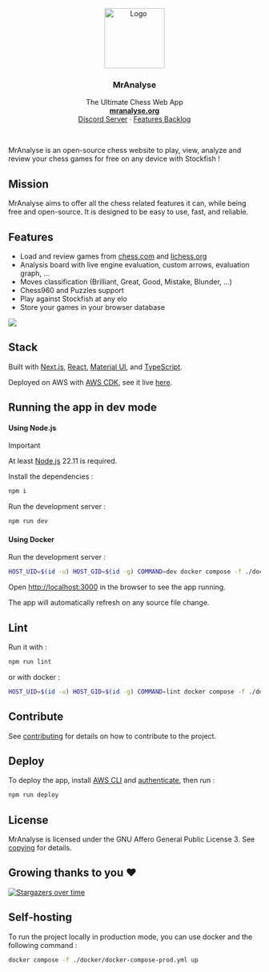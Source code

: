 <div align="center">
  <a href="https://github.com/GuillaumeSD/MrAnalyse">
    <img width="120" height="120" src="https://github.com/GuillaumeSD/MrAnalyse/blob/main/public/android-chrome-192x192.png" alt="Logo">
  </a>

<h3 align="center">MrAnalyse</h3>
  <p align="center">
    The Ultimate Chess Web App
    <br />
    <a href="https://mranalyse.org/" target="_blank" rel="noopener noreferrer"><strong>mranalyse.org</strong></a>
    <br />
    <a href="https://discord.com/invite/Yr99abAcUr" target="_blank" rel="noopener noreferrer">Discord Server</a>
    ·
    <a href="https://mranalyse.notion.site/4cf7823836724432b71aa8932ba7d5bb" target="_blank" rel="noopener noreferrer">Features Backlog</a>
  </p>
</div>
<br />

MrAnalyse is an open-source chess website to play, view, analyze and review your chess games for free on any device with Stockfish !

## Mission

MrAnalyse aims to offer all the chess related features it can, while being free and open-source. It is designed to be easy to use, fast, and reliable.

## Features

- Load and review games from [chess.com](https://chess.com) and [lichess.org](https://lichess.org)
- Analysis board with live engine evaluation, custom arrows, evaluation graph, ...
- Moves classification (Brilliant, Great, Good, Mistake, Blunder, ...)
- Chess960 and Puzzles support
- Play against Stockfish at any elo
- Store your games in your browser database

<img src="https://github.com/GuillaumeSD/MrAnalyse/blob/main/assets/showcase.png" />

## Stack

Built with [Next.js](https://nextjs.org/docs), [React](https://react.dev/learn/describing-the-ui), [Material UI](https://mui.com/material-ui/getting-started/overview/), and [TypeScript](https://www.typescriptlang.org/docs/handbook/typescript-from-scratch.html).

Deployed on AWS with [AWS CDK](https://docs.aws.amazon.com/cdk/v2/guide/home.html), see it live [here](https://mranalyse.org).

## Running the app in dev mode

#### Using Node.js

> [!IMPORTANT]  
> At least [Node.js](https://nodejs.org) 22.11 is required.

Install the dependencies :

```bash
npm i
```

Run the development server :

```bash
npm run dev
```

#### Using Docker

Run the development server :

```bash
HOST_UID=$(id -u) HOST_GID=$(id -g) COMMAND=dev docker compose -f ./docker/docker-compose-dev.yml up
```

Open [http://localhost:3000](http://localhost:3000) in the browser to see the app running.

The app will automatically refresh on any source file change.

## Lint

Run it with :

```bash
npm run lint
```

or with docker :

```bash
HOST_UID=$(id -u) HOST_GID=$(id -g) COMMAND=lint docker compose -f ./docker/docker-compose-dev.yml up
```

## Contribute

See [contributing](CONTRIBUTING.md) for details on how to contribute to the project.

## Deploy

To deploy the app, install [AWS CLI](https://docs.aws.amazon.com/cli/latest/userguide/getting-started-install.html) and [authenticate](https://docs.aws.amazon.com/cli/latest/userguide/getting-started-quickstart.html), then run :

```bash
npm run deploy
```

## License

MrAnalyse is licensed under the GNU Affero General Public License 3. See [copying](COPYING.md) for
details.

## Growing thanks to you ❤️

[![Stargazers over time](https://starchart.cc/GuillaumeSD/MrAnalyse.svg?variant=adaptive)](https://starchart.cc/GuillaumeSD/MrAnalyse)

## Self-hosting

To run the project locally in production mode, you can use docker and the following command :

```bash
docker compose -f ./docker/docker-compose-prod.yml up
```
